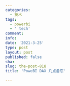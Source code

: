 ```yaml
---
categories:
  - 技术
tags:
  - powerbi
  - ' tech'
comment: 
info: 
date: '2021-3-25'
type: post
layout: post
published: false
sha: 
slug: the-post-818
title: 'PoweBI DAX 几点备忘'

---
```

